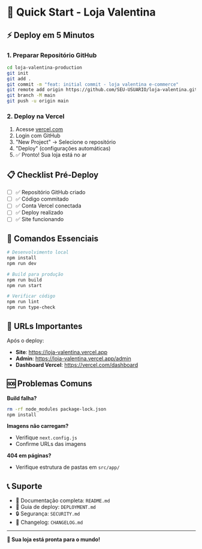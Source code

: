 # 🚀 Quick Start - Loja Valentina

## ⚡ Deploy em 5 Minutos

### 1. Preparar Repositório GitHub
```bash
cd loja-valentina-production
git init
git add .
git commit -m "feat: initial commit - loja valentina e-commerce"
git remote add origin https://github.com/SEU-USUARIO/loja-valentina.git
git branch -M main
git push -u origin main
```

### 2. Deploy na Vercel
1. Acesse [vercel.com](https://vercel.com)
2. Login com GitHub
3. "New Project" → Selecione o repositório
4. "Deploy" (configurações automáticas)
5. ✅ Pronto! Sua loja está no ar

## 📋 Checklist Pré-Deploy

- [ ] ✅ Repositório GitHub criado
- [ ] ✅ Código commitado
- [ ] ✅ Conta Vercel conectada
- [ ] ✅ Deploy realizado
- [ ] ✅ Site funcionando

## 🔧 Comandos Essenciais

```bash
# Desenvolvimento local
npm install
npm run dev

# Build para produção
npm run build
npm run start

# Verificar código
npm run lint
npm run type-check
```

## 📱 URLs Importantes

Após o deploy:
- **Site**: https://loja-valentina.vercel.app
- **Admin**: https://loja-valentina.vercel.app/admin
- **Dashboard Vercel**: https://vercel.com/dashboard

## 🆘 Problemas Comuns

**Build falha?**
```bash
rm -rf node_modules package-lock.json
npm install
```

**Imagens não carregam?**
- Verifique `next.config.js`
- Confirme URLs das imagens

**404 em páginas?**
- Verifique estrutura de pastas em `src/app/`

## 📞 Suporte

- 📖 Documentação completa: `README.md`
- 🚀 Guia de deploy: `DEPLOYMENT.md`
- 🔒 Segurança: `SECURITY.md`
- 📝 Changelog: `CHANGELOG.md`

---

**🎉 Sua loja está pronta para o mundo!**
